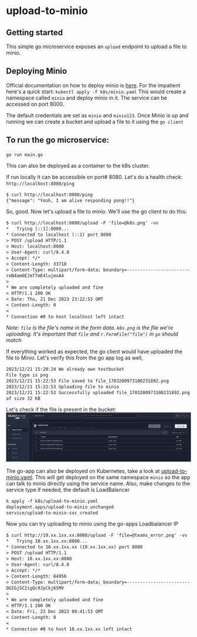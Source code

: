 # upload-to-minio

## Getting started 
This simple go microservice exposes an `upload` endpoint to upload a file to minio. 

## Deploying Minio
Official documentation on how to deploy minio is [here](https://min.io/docs/minio/kubernetes/upstream/operations/install-deploy-manage/deploy-operator-helm.html). 
For the impatient here's a quick start: `kubectl apply -f k8s/minio.yaml`
This would create a namespace called `minio` and deploy minio in it. The service can be accessed on port 9000. 

The default credentials are set as `minio` and `minio123`. Once Minio is up and running we can create a bucket and upload a file to it using the `go client` 

## To run the go microservice:
`go run main.go` 

This can also be deployed as a container to the k8s cluster. 

If run locally it can be accessible on port# 8080. Let's do a health check: `http://localhost:8080/ping`
```
$ curl http://localhost:8080/ping
{"message": "Yooh, I am alive responding pong!!"}
```

So, good. Now let's upload a file to minio. We'll use the go client to do this:
```
$ curl http://localhost:8080/upload -F 'file=@k8s.png' -vv
*   Trying [::1]:8080...
* Connected to localhost (::1) port 8080
> POST /upload HTTP/1.1
> Host: localhost:8080
> User-Agent: curl/8.4.0
> Accept: */*
> Content-Length: 33718
> Content-Type: multipart/form-data; boundary=------------------------reN4am6EJmf7mE4lujmxA4
>
* We are completely uploaded and fine
< HTTP/1.1 200 OK
< Date: Thu, 21 Dec 2023 23:22:53 GMT
< Content-Length: 0
<
* Connection #0 to host localhost left intact
```

_Note: `file` is the file's  name in the form data. `k8s.png` is the file we're uploading. It's important that `file` and `r.FormFile("file")` in `go` should match_

If everything worked as expected, the go client would have uploaded the file to Minio. Let's verify this from the go app log as well, 
```
2023/12/21 15:20:24 We already own testbucket
File type is png
2023/12/21 15:22:53 File saved to file_1703200973100231892.png
2023/12/21 15:22:53 Uploading file to minio
2023/12/21 15:22:53 Successfully uploaded file_1703200973100231892.png of size 32 KB
```


Let's check if the file is present in the bucket: 
![minio bucket list](minio_testbucket.jpg)


The go-app can also be deployed on Kubernetes, take a look at [upload-to-minio.yaml](k8s/upload-to-minio.yaml).
This will get deployed on the same namespace `minio` so the app can talk to minio directly using the service name. Also, make changes to the service type if needed, the default is LoadBalancer
```
k apply -f k8s/upload-to-minio.yaml 
deployment.apps/upload-to-minio unchanged
service/upload-to-minio-svc created
```

Now you can try uploading to minio using the go-apps Loadbalancer IP
```
$ curl http://10.xx.1xx.xx:8080/upload -F 'file=@teams_error.png' -vv
*   Trying 10.xx.1xx.xx:8080...
* Connected to 10.xx.1xx.xx (10.xx.1xx.xx) port 8080
> POST /upload HTTP/1.1
> Host: 10.xx.1xx.xx:8080
> User-Agent: curl/8.4.0
> Accept: */*
> Content-Length: 84956
> Content-Type: multipart/form-data; boundary=------------------------QGIGjSC2igQc9JpCkj65MV
>
* We are completely uploaded and fine
< HTTP/1.1 200 OK
< Date: Fri, 22 Dec 2023 00:41:53 GMT
< Content-Length: 0
<
* Connection #0 to host 10.xx.1xx.xx left intact
```
